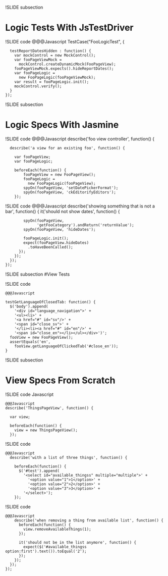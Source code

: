 !SLIDE subsection
# Logic Tests With JsTestDriver

!SLIDE code
    @@@Javascript
    TestCase("FooLogicTest", {

      testReportDatesHidden : function() {
        var mockControl = new MockControl();
        var fooPageViewMock = 
          mockControl.createDynamicMock(FooPageView);
        fooPageViewMock.expects().hideReportDates();
        var fooPageLogic = 
          new FooPageLogic(fooPageViewMock);
        var result = fooPageLogic.init();
        mockControl.verify();
      }
    });

!SLIDE subsection
# Logic Specs With Jasmine

!SLIDE code
    @@@Javascript
    describe('foo view controller', function() {

      describe('a view for an existing foo', function() { 

        var fooPageView;
        var fooPageLogic;

        beforeEach(function() {
            fooPageView = new FooPageView();
            fooPageLogic = 
              new FooPageLogic(fooPageView);
            spyOn(fooPageView, 'setDatePickerFormat');
            spyOn(fooPageView, 'ckEditorifyEditors');
        });

!SLIDE code
    @@@Javascript
        describe('showing something that is not a bar', function() {
          it('should not show dates', function() {

            spyOn(fooPageView, 
                  'getFooCategory').andReturn('returnValue');
            spyOn(fooPageView, 'hideDates');

            fooPageLogic.init();
            expect(fooPageView.hideDates)
              .toHaveBeenCalled();
          });
        });
      });
    });


!SLIDE subsection
#View Tests

!SLIDE code

    @@@Javascript

    testGetLanguageOfClosedTab: function() {
      $('body').append(
        '<div id="language_navigation">' +
        '<ul><li>' +
        '<a href="#" id="sv"/>' + 
        '<span id="close_sv">' +
        '</li><li><a href="#" id="en"/>' +
        '<span id="close_en"></li></ul></div>')';
      fooView = new FooPageView();
      assertEquals('en', 
        fooView.getLanguageOfClickedTab('#close_en'));
    }

!SLIDE subsection
# View Specs From Scratch

!SLIDE code Javascript

    @@@Javascript
    describe('ThingsPageView', function() {

      var view;

      beforeEach(function() {
        view = new ThingsPageView();
      });

!SLIDE code

    @@@Javascript
      describe('with a list of three things', function() {

        beforeEach(function() {
          $('#test').append(
            '<select id="available_thingss" multiple="multiple">' +
              '<option value="1">1</option>' +
              '<option value="2">2</option>' +
              '<option value="3">3</option>' +
            '</select>');
        });

!SLIDE code

    @@@Javascript
        describe('when removing a thing from available list', function() {
          beforeEach(function() {
            view.removeAvailableThings(1);
          });

          it('should not be in the list anymore', function() {
            expect($('#available_thingss option:first').text()).toEqual('2');
          });
        });
      });
    });



